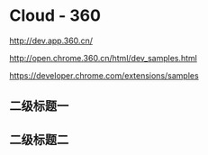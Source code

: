 # Cloud - 360

http://dev.app.360.cn/

http://open.chrome.360.cn/html/dev_samples.html

https://developer.chrome.com/extensions/samples

## 二级标题一

## 二级标题二
